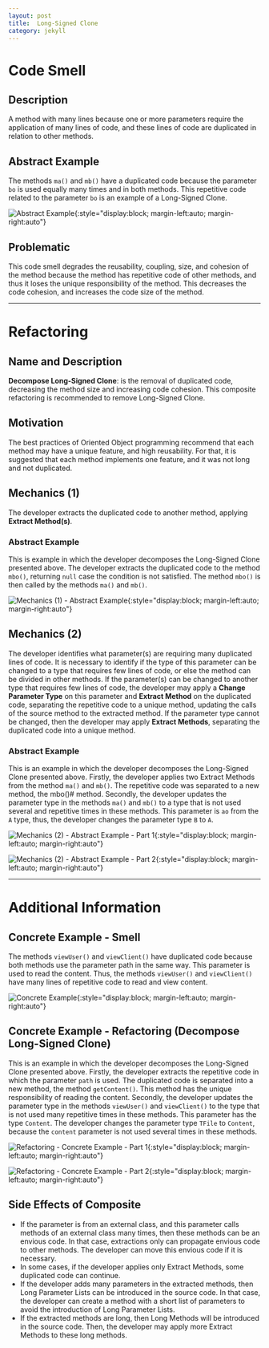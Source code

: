 ```yaml
---
layout: post
title:  Long-Signed Clone
category: jekyll
---
```


# Code Smell

## Description

A method with many lines because one or more parameters require the application of many lines of code, and these lines of code are duplicated in relation to other methods. 

## Abstract Example

The methods `ma()` and `mb()` have a duplicated code because the parameter `bo` is used equally many times and in both methods. This repetitive code related to the parameter `bo` is an example of a Long-Signed Clone.

![Abstract Example]({{site.baseurl}}/assets/catalog/duplicated-parameter-code/smell-2-abstract.png){:style="display:block; margin-left:auto; margin-right:auto"}

## Problematic

This code smell degrades the reusability, coupling, size, and cohesion of the method because the method has repetitive code of other methods, and thus it loses the unique responsibility of the method. This decreases the code cohesion, and increases the code size of the method. 

---

# Refactoring

## Name and Description

**Decompose Long-Signed Clone**: is the removal of duplicated code, decreasing the method size and increasing code cohesion. This composite refactoring is recommended to remove Long-Signed Clone.

## Motivation

The best practices of Oriented Object programming recommend that each method may have a unique feature, and high reusability. For that, it is suggested that each method implements one feature, and it was not long and not duplicated.   

## Mechanics (1)

The developer extracts the duplicated code to another method, applying **Extract Method(s)**. 

### Abstract Example

This is example in which the developer decomposes the Long-Signed Clone presented above. The developer extracts the duplicated code to the method `mbo()`, returning `null` case the condition is not satisfied. The method `mbo()` is then called by the methods `ma()` and `mb()`. 

![Mechanics (1) - Abstract Example]({{site.baseurl}}/assets/catalog/duplicated-parameter-code/refactoring-smell2-mechanism1-abstract.png){:style="display:block; margin-left:auto; margin-right:auto"}

## Mechanics (2)

The developer identifies what parameter(s) are requiring many duplicated lines of code. It is necessary to identify if the type of this parameter can be changed to a type that requires few lines of code, or else the method can be divided in other methods. If the parameter(s) can be changed to another type that requires few lines of code, the developer may apply a **Change Parameter Type** on this parameter and **Extract Method** on the duplicated code, separating the repetitive code to a unique method, updating the calls of the source method to the extracted method. If the parameter type cannot be changed, then the developer may apply **Extract Methods**, separating the duplicated code into a unique method. 

### Abstract Example

This is an example in which the developer decomposes the Long-Signed Clone presented above. Firstly, the developer applies two Extract Methods from the method `ma()` and `mb()`. The repetitive code was separated to a new method, the mbo()# method. Secondly, the developer updates the parameter type in the methods `ma()` and `mb()` to a type that is not used several and repetitive times in these methods. This parameter is `ao` from the `A` type, thus, the developer changes the parameter type `B` to `A`. 

![Mechanics (2) - Abstract Example - Part 1]({{site.baseurl}}/assets/catalog/duplicated-parameter-code/refactoring-smell2-mechanism2-abstract-part1.png){:style="display:block; margin-left:auto; margin-right:auto"}

![Mechanics (2) - Abstract Example - Part 2]({{site.baseurl}}/assets/catalog/duplicated-parameter-code/refactoring-smell2-mechanism2-abstract-part2.png){:style="display:block; margin-left:auto; margin-right:auto"}

---

# Additional Information

## Concrete Example - Smell

The methods `viewUser()` and `viewClient()` have duplicated code because both methods use the parameter path in the same way. This parameter is used to read the content. Thus, the methods `viewUser()` and `viewClient()` have many lines of repetitive code to read and view content.   

![Concrete Example]({{site.baseurl}}/assets/catalog/duplicated-parameter-code/smell-2-concrete.png){:style="display:block; margin-left:auto; margin-right:auto"}

## Concrete Example - Refactoring (Decompose Long-Signed Clone)

This is an example in which the developer decomposes the Long-Signed Clone presented above. Firstly, the developer extracts the repetitive code in which the parameter `path` is used. The duplicated code is separated into a new method, the method `getContent()`. This method has the unique responsibility of reading the content. Secondly, the developer updates the parameter type in the methods `viewUser()` and `viewClient()` to the type that is not used many repetitive times in these methods. This parameter has the type `Content`. The developer changes the parameter type `TFile` to `Content`, because the `content` parameter is not used several times in these methods.

![Refactoring - Concrete Example - Part 1]({{site.baseurl}}/assets/catalog/duplicated-parameter-code/refactoring-smell2-mechanism2-concrete-part1.png){:style="display:block; margin-left:auto; margin-right:auto"}

![Refactoring - Concrete Example - Part 2]({{site.baseurl}}/assets/catalog/duplicated-parameter-code/refactoring-smell2-mechanism2-concrete-part2.png){:style="display:block; margin-left:auto; margin-right:auto"}

## Side Effects of Composite

* If the parameter is from an external class, and this parameter calls methods of an external class many times, then these methods can be an envious code. In that case, extractions only can propagate envious code to other methods. The developer can move this envious code if it is necessary.   
* In some cases, if the developer applies only Extract Methods, some duplicated code can continue. 
* If the developer adds many parameters in the extracted methods, then Long Parameter Lists can be introduced in the source code. In that case, the developer can create a method with a short list of parameters to avoid the introduction of Long Parameter Lists. 
* If the extracted methods are long, then Long Methods will be introduced in the source code. Then, the developer may apply more Extract Methods to these long methods.